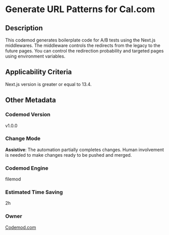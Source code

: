 # Generate URL Patterns for Cal.com

## Description

This codemod generates boilerplate code for A/B tests using the Next.js middlewares. The middleware controls the redirects from the legacy to the future pages. You can control the redirection probability and targeted pages using environment variables.

## Applicability Criteria

Next.js version is greater or equal to 13.4.

## Other Metadata

### Codemod Version

v1.0.0

### Change Mode

**Assistive**: The automation partially completes changes. Human involvement is needed to make changes ready to be pushed and merged.

### **Codemod Engine**

filemod

### Estimated Time Saving

2h 

### Owner

[Codemod.com](https://github.com/codemod-com)
